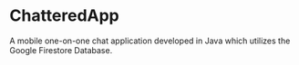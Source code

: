 # ChatteredApp

A mobile one-on-one chat application developed in Java which utilizes the Google
Firestore Database.
